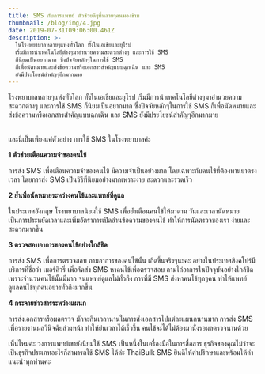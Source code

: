 ```yaml
---
title: SMS กับการแพทย์ ตัวช่วยดีๆที่หลายๆคนมองข้าม
thumbnail: /blog/img/4.jpg
date: 2019-07-31T09:06:00.461Z
description: >-
  ในโรงพยาบาลหลายๆแห่งทั่วโลก ทั้งในเอเชียและยุโรป
  เริ่มมีการนำเทคโนโลยีต่างๆมาอำนวยความสะดวกต่างๆ และการใช้ SMS
  ก็นิยมเป็นอยากมาก ซึ่งปัจจัยหลักๆในการใช้ SMS
  ก็เพื่อนัดหมายและส่งข้อความหรือเอกสารสำคัญแบบฉุกเฉิน และ SMS
  ยังมีประโยชน์สำคัญๆอีกมากมาย
---
```

โรงพยาบาลหลายๆแห่งทั่วโลก ทั้งในเอเชียและยุโรป เริ่มมีการนำเทคโนโลยีต่างๆมาอำนวยความสะดวกต่างๆ และการใช้ SMS ก็นิยมเป็นอยากมาก ซึ่งปัจจัยหลักๆในการใช้ SMS ก็เพื่อนัดหมายและส่งข้อความหรือเอกสารสำคัญแบบฉุกเฉิน และ SMS ยังมีประโยชน์สำคัญๆอีกมากมาย

\
และนี่เป็นเพียงแค่ตัวอย่าง การใช้ SMS ในโรงพยาบาลค่ะ

**1 ตัวช่วยเตือนความจำของคนไข้**

การส่ง SMS เพื่อเตือนความจำของคนไข้ มีความจำเป็นอย่างมาก โดยเฉพาะกับคนไข้ที่ต้องทานยาตรงเวลา โดยการส่ง SMS เป็นวิธีที่นิยมอย่างมากเพราะง่าย สะดวกและรวดเร็ว 

**2 ย้ำเพื่อนัดหมายระหว่างคนไข้และแพทย์ที่ดูแล**

ในประเทศอังกฤษ โรงพยาบาลนิยมใช้ SMS เพื่อย้ำเตือนคนไข้ให้มาตาม วันและเวลานัดหมาย เป็นการประหยัดเวลาและเพิ่มอัตราการเปิดอ่านข้อความของคนไข้ ทำให้การนัดตรวจของเรา ง่ายและสะดวกมากขึ้น

**3 ตรวจสอบอาการของคนไข้อย่างใกล้ชิด**

การส่ง SMS เพื่อการตรวจสอบ ถามอาการของคนไข้นั้น เกิดขึ้นจริงๆนะคะ อย่างในประเทศสิงคโปร์มี
 บริการที่ชื่อว่า เมอร์คิวรี่ เพื่อจัดส่ง SMS หาคนไข้เพื่อตรวจสอบ ถามไถ่อาการในปัจจุบันอย่างใกล้ชิด เพราะจำนวนคนไข้นั้นมีมาก จนแพทย์ดูแลไม่ทั่วถึง การที่มี SMS ส่งหาคนไข้ทุกๆคน ทำให้แพทย์ดูแลคนไข้ทุกคนอย่างทั่วถึงมากขึ้น

**4 กระจายข่าวสารระหว่างแผนก** 

การส่งเอกสารหรือผลตรวจ มักจะกินเวลานานในการส่งเอกสารไปแต่ละแผนกนานมาก การส่ง SMS เพื่อรายงานผลวินิจฉัยล่วงหน้า ทำให้ย่นเวลาได้เร็วขึ้น คนไข้จะได้ไม่ต้องมานั่งรอผลตรวจนานด้วย

เห็นไหมค่ะ วงการแพทย์เขายังนิยมใช้ SMS เป็นหนึ่งในเครื่องมือในการสื่อสาร ธุรกิจของคุณไม่ว่าจะเป็นธุรกิจประเภทอะไรก็สามารถใช้ SMS ได้ค่ะ ThaiBulk SMS ยินดีให้คำปรึกษาและพร้อมให้คำแนะนำทุกท่านค่ะ
